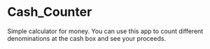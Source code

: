 # Cash_Counter
Simple calculator for money. You can use this app to count different denominations at the cash box and see your  proceeds.
